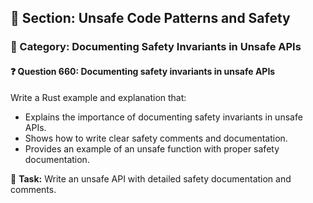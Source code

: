 ## 📘 Section: Unsafe Code Patterns and Safety
### 🔹 Category: Documenting Safety Invariants in Unsafe APIs
#### ❓ Question 660: Documenting safety invariants in unsafe APIs

Write a Rust example and explanation that:

- Explains the importance of documenting safety invariants in unsafe APIs.
- Shows how to write clear safety comments and documentation.
- Provides an example of an unsafe function with proper safety documentation.

🔧 **Task:** Write an unsafe API with detailed safety documentation and comments.
